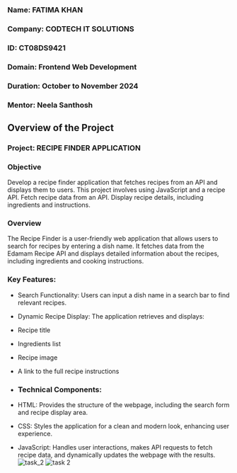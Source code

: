 ### **Name**: FATIMA KHAN
### **Company**: CODTECH IT SOLUTIONS
### **ID**: CT08DS9421
### **Domain**: Frontend Web Development
### **Duration**: October to November 2024
### **Mentor**: Neela Santhosh

## Overview of the Project
### Project: RECIPE FINDER APPLICATION
### Objective
Develop a recipe finder application that fetches recipes from an API and displays
them to users. This project involves using JavaScript and a recipe API. Fetch
recipe data from an API. Display recipe details,
including ingredients and instructions.

### Overview
The Recipe Finder is a user-friendly web application that allows users to search for recipes by entering a dish name. It fetches data from the Edamam Recipe API and displays detailed information about the recipes, including ingredients and cooking instructions.

### Key Features:

- Search Functionality: Users can input a dish name in a search bar to find relevant recipes.
- Dynamic Recipe Display: The application retrieves and displays:
- Recipe title
- Ingredients list
- Recipe image
- A link to the full recipe instructions
- ### Technical Components:

- HTML: Provides the structure of the webpage, including the search form and recipe display area.
- CSS: Styles the application for a clean and modern look, enhancing user experience.
- JavaScript: Handles user interactions, makes API requests to fetch recipe data, and dynamically updates the webpage with the results.![task_2](https://github.com/user-attachments/assets/999ee63c-d6af-4108-9524-4b270aeb533e)
![task 2](https://github.com/user-attachments/assets/25fc8e77-f2f9-4cf7-8882-479919214d10)

